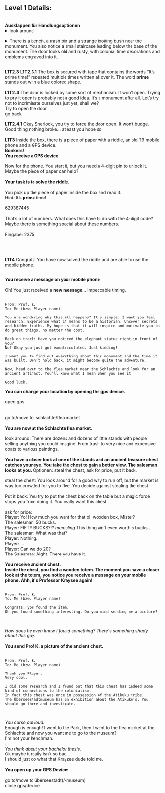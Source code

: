 ## Level 1 Details:<br>

<br>
<b>Ausklappen für Handlungsoptionen</b>
<br>
<details><summary>look around</summary>
You are now standing in front of the elephant monument in the Nelson Mandela Park. Your task is to find the hidden box to solve the riddle the professor gave you.<br></details>
<br>
<details><summary>There is a bench, a trash bin and a strange looking bush near the monument. You also notice a small staircase leading below the base of the monument. The door looks old and rusty, with colonial time decorations and emblems engraved into it.</summary>
  <details><summary>go to bench </summary><br>   
  The bench is covered by moss and bird poop... It hasn’t been used in some time. The paint has almost fallen off. This is not the place professor Kraysee would hide something.<br>
I should probably go back.<br></details>
<details><summary>go to trash bin </summary><br> 
  The trash bin is full of … well... trash. Who would have thought? But wait! A PET bottle! Easy money, if you can stand getting it out with your bare hands…<br>
  <details><summary>pick up bottle</summary>
    Great you got the bottle out! But now you really want to wash your hands...<br>
    <b>You receive a PET bottle</b><br>
    leave </details></details>
  <details><summary>go to strange looking bush </summary><br>   
    Look at this strange/suspicious/odd looking odd bush! Do you want to take a closer look? You want that right?<br>
YES<br>
You are standing in front of the bush. All of a sudden there’s a mother with her child, the child says “Mami mami there's a guy in the bush”.<br>
You look at them and shout: “Hey that’s my bush! Look for your own!!” with some irony in your voice.<br>
The mother pulls her child away and goes further away from you.<br>
Now you have time to inspect the location closely. You notice that there is a hidden object. It almost looks like a box. Could this be the item the professor wanted me to find?<br>
    <details><summary>pick up [box]</summary></details>
    <details> <summary>open [box]<br></summary></details>
  </details>
    <details><summary>go to the door </summary>
    </details>
  </details>
<br>    


<b>L1T2.3</b>
<b>L1T2.3.1</b> The box is secured with tape that contains the words “It’s prime time!” repeated multiple times written all over it. The word <b>prime</b> stands out with a blue colored shape.<br>
<br>
<b>L1T2.4</b> The door is locked by some sort of mechanism. It won’t open. Trying to pry it open is probably not a good idea. It’s a monument after all. Let’s try not to incriminate ourselves just yet, shall we?<br>
Try to open the door<br>
go back<br>
<br>
<b>L1T2.4.1</b> Okay Sherlock, you try to force the door open. It won’t budge.<br>
Good thing nothing broke… atleast you hope so<br>
<br>
<b>L1T3</b> Inside the box, there is a piece of paper with a riddle, an old T9 mobile phone and a GPS device.<br>
<b>Bonkers!</b><br>
<b>You receive a GPS device</b><br>
<br>
Now for the phone. You start it, but you need a 4-digit pin to unlock it. Maybe the piece of paper can help?<br>
<br>
<b>Your task is to solve the riddle.</b><br>
<br>
You pick up the piece of paper inside the box and read it.<br>
Hint: It’s <b>prime</b> time!<br>
<br>
629387445<br>
<br>
That’s a lot of numbers. What does this have to do with the 4-digit code? Maybe there is something special about these numbers.<br>
<br>
Eingabe: 2375<br>

<br>

<br>

<br>
<b>L1T4</b> Congrats! You have now solved the riddle and are able to use the mobile phone.<br>
<br>

<b>You receive a message on your mobile phone</b><br>
<br>
Oh! You just received a <b>new message</b>… Impeccable timing.<br>
<br>

```
From: Prof. K.
To: Me (bzw. Player name)

You are wondering why this all happens? It's simple: I want you feel research. Experience what it means to be a historian. Uncover secrets and hidden truths. My hope is that it will inspire and motivate you to do great things, no matter the cost.

Back on track: Have you noticed the elephant statue right in front of you?
No? Okay you just got exmatriculated. Just kidding!

I want you to find out everything about this monument and the time it was built. Don’t hold back, it might become quite the adventure.

Now, head over to the flea market near the Schlachte and look for an ancient artifact. You’ll know what I mean when you see it.

Good luck.

```

<b>You can change your location by opening the gps device. </b><br>
<br>
open gps <br><br>
<br>
go to/move to: schlachte/flea market <br>
<br>
<b>You are now at the Schlachte flea market.</b><br>
<br>
look around: There are dozens and dozens of little stands with people selling anything you could imagine. From trash to very nice and expensive coats to various paintings.<br>
<br>
<b>You have a closer look at one of the stands and an ancient treasure chest catches your eye. You take the chest to gain a better view. The salesman looks at you.</b>
Optionen: steal the chest, ask for price, put it back.<br>
<br>
steal the chest: You look around for a good way to run off, but the market is way too crowded for you to flee. You decide against stealing the chest.<br>
<br>
Put it back: You try to put the chest back on the table but a magic force stops you from doing it. You really want this chest.<br>
<br>
ask for price: <br>
Player: Yo! How much you want for that ol' wooden box, Mister?<br>
The salesman: 50 bucks.<br>
Player: FIFTY BUCKS?!? _mumbling_ This thing ain't even worth 5 bucks..<br>
The salesman: What was that?<br>
Player: Nothing. <br>
Player: ...<br>
Player: Can we do 20?<br>
The Salesman: Aight. There you have it.<br>
<br>
<b>You receive ancient chest.</b>
<br>
<b>Inside the chest, you find a wooden totem. The moment you have a closer look at the totem, you notice you receive a message on your mobile phone. Ahh, it's Professor Kraysee again!</b><br>
<br>

```
From: Prof. K.
To: Me (bzw. Player name)

Congrats, you found the item.
Oh you found something interesting. Do you mind sending me a picture?


```

<br>
<em>How does he even know I found something? There's something shady about this guy.</em><br>
<br>
<b>You send Prof K. a picture of the ancient chest.</b><br>
<br>

```
From: Prof. K.
To: Me (bzw. Player name)

Thank you Player.
Very cool.

I did some research and I found out that this chest has indeed some kind of connections to the colonialism.
In fact this chest was once in possession of the Atikuku tribe.
The Überseestadtmuseum has an exhibition about the Atikuku's. You should go there and investigate.

```

<br>

<em>You curse out loud.</em><br>
Enough is enough! I went to the Park, then I went to the flea market at the Schlachte and now you want me to go to the museum?<br>
I'm not your henchman.<br>
...<br>
<em>You think about your bachelor thesis.</em><br>
Ok maybe it really isn't so bad..<br>
I should just do what that Krayzee dude told me.<br>
<br>
<b>You open up your GPS Device:</b><br>
<br>
go to/move to überseestadt(/-museum)<br>
close gps/device<br>
